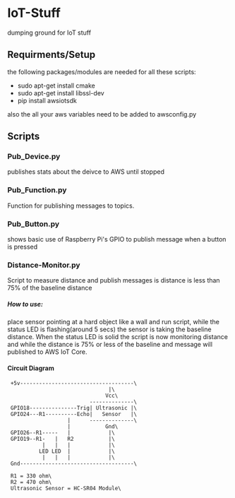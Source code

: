 # IoT-Stuff
dumping ground for IoT stuff

## Requirments/Setup
the following packages/modules are needed for all these scripts:
* sudo apt-get install cmake
* sudo apt-get install libssl-dev
* pip install awsiotsdk

also the all your aws variables need to be added to awsconfig.py

## Scripts

### Pub_Device.py
publishes stats about the deivce to AWS until stopped

### Pub_Function.py
Function for publishing messages to topics. 

### Pub_Button.py
shows basic use of Raspberry Pi's GPIO to publish message when a button is pressed

### Distance-Monitor.py
Script to measure distance and publish messages is distance is less than 75% of the baseline distance
##### How to use:
place sensor pointing at a hard object like a wall and run script, while the status LED is flashing(around 5 secs) the sensor is taking the baseline distance. When the status LED is solid the script is now monitoring distance and while the distance is 75% or less of the baseline and message will published to AWS IoT Core.

#### Circuit Diagram
```
 +5v------------------------------------\
                                |\
                               Vcc\						 
                          --------------\
 GPIO18---------------Trig| Ultrasonic |\
 GPIO24---R1----------Echo|   Sensor   |\
                   |      --------------\
                   |           Gnd\
 GPIO26--R1-----   |            |\
 GPIO19--R1-   |   R2           |\
           |   |   |            |\
          LED LED  |            |\
           |   |   |            |\
 Gnd------------------------------------\
 
 R1 = 330 ohm\
 R2 = 470 ohm\
 Ultrasonic Sensor = HC-SR04 Module\
```
